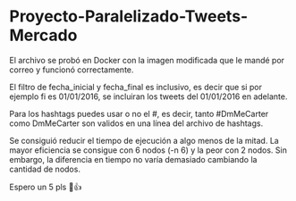 # Proyecto-Paralelizado-Tweets-Mercado
El archivo se probó en Docker con la imagen modificada que le mandé por correo y funcionó correctamente.

El filtro de fecha_inicial y fecha_final es inclusivo, es decir que si por ejemplo fi es 01/01/2016, se incluiran los tweets del 01/01/2016 en adelante.

Para los hashtags puedes usar o no el #, es decir, tanto #DmMeCarter como DmMeCarter son validos en una línea del archivo de hashtags.

Se consiguió reducir el tiempo de ejecución a algo menos de la mitad. La mayor eficiencia se consigue con 6 nodos (-n 6) y la peor con 2 nodos. Sin embargo, la diferencia en tiempo no varía demasiado cambiando la cantidad de nodos.

Espero un 5 pls 🤠👍

